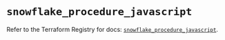 # `snowflake_procedure_javascript`

Refer to the Terraform Registry for docs: [`snowflake_procedure_javascript`](https://registry.terraform.io/providers/snowflakedb/snowflake/2.6.0/docs/resources/procedure_javascript).
